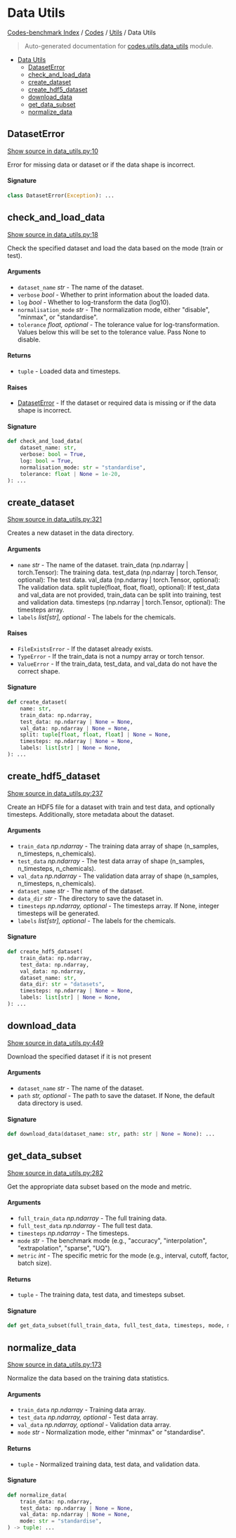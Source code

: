 # Data Utils

[Codes-benchmark Index](../../README.md#codes-benchmark-index) / [Codes](../index.md#codes) / [Utils](./index.md#utils) / Data Utils

> Auto-generated documentation for [codes.utils.data_utils](https://github.com/robin-janssen/CODES-Benchmark/blob/main/codes/utils/data_utils.py) module.

- [Data Utils](#data-utils)
  - [DatasetError](#dataseterror)
  - [check_and_load_data](#check_and_load_data)
  - [create_dataset](#create_dataset)
  - [create_hdf5_dataset](#create_hdf5_dataset)
  - [download_data](#download_data)
  - [get_data_subset](#get_data_subset)
  - [normalize_data](#normalize_data)

## DatasetError

[Show source in data_utils.py:10](https://github.com/robin-janssen/CODES-Benchmark/blob/main/codes/utils/data_utils.py#L10)

Error for missing data or dataset or if the data shape is incorrect.

#### Signature

```python
class DatasetError(Exception): ...
```



## check_and_load_data

[Show source in data_utils.py:18](https://github.com/robin-janssen/CODES-Benchmark/blob/main/codes/utils/data_utils.py#L18)

Check the specified dataset and load the data based on the mode (train or test).

#### Arguments

- `dataset_name` *str* - The name of the dataset.
- `verbose` *bool* - Whether to print information about the loaded data.
- `log` *bool* - Whether to log-transform the data (log10).
- `normalisation_mode` *str* - The normalization mode, either "disable", "minmax", or "standardise".
- `tolerance` *float, optional* - The tolerance value for log-transformation.
    Values below this will be set to the tolerance value. Pass None to disable.

#### Returns

- `tuple` - Loaded data and timesteps.

#### Raises

- [DatasetError](#dataseterror) - If the dataset or required data is missing or if the data shape is incorrect.

#### Signature

```python
def check_and_load_data(
    dataset_name: str,
    verbose: bool = True,
    log: bool = True,
    normalisation_mode: str = "standardise",
    tolerance: float | None = 1e-20,
): ...
```



## create_dataset

[Show source in data_utils.py:321](https://github.com/robin-janssen/CODES-Benchmark/blob/main/codes/utils/data_utils.py#L321)

Creates a new dataset in the data directory.

#### Arguments

- `name` *str* - The name of the dataset.
train_data (np.ndarray | torch.Tensor): The training data.
test_data (np.ndarray | torch.Tensor, optional): The test data.
val_data (np.ndarray | torch.Tensor, optional): The validation data.
split tuple(float, float, float), optional): If test_data and val_data are not provided,
    train_data can be split into training, test and validation data.
timesteps (np.ndarray | torch.Tensor, optional): The timesteps array.
- `labels` *list[str], optional* - The labels for the chemicals.

#### Raises

- `FileExistsError` - If the dataset already exists.
- `TypeError` - If the train_data is not a numpy array or torch tensor.
- `ValueError` - If the train_data, test_data, and val_data do not have the correct shape.

#### Signature

```python
def create_dataset(
    name: str,
    train_data: np.ndarray,
    test_data: np.ndarray | None = None,
    val_data: np.ndarray | None = None,
    split: tuple[float, float, float] | None = None,
    timesteps: np.ndarray | None = None,
    labels: list[str] | None = None,
): ...
```



## create_hdf5_dataset

[Show source in data_utils.py:237](https://github.com/robin-janssen/CODES-Benchmark/blob/main/codes/utils/data_utils.py#L237)

Create an HDF5 file for a dataset with train and test data, and optionally timesteps.
Additionally, store metadata about the dataset.

#### Arguments

- `train_data` *np.ndarray* - The training data array of shape (n_samples, n_timesteps, n_chemicals).
- `test_data` *np.ndarray* - The test data array of shape (n_samples, n_timesteps, n_chemicals).
- `val_data` *np.ndarray* - The validation data array of shape (n_samples, n_timesteps, n_chemicals).
- `dataset_name` *str* - The name of the dataset.
- `data_dir` *str* - The directory to save the dataset in.
- `timesteps` *np.ndarray, optional* - The timesteps array. If None, integer timesteps will be generated.
- `labels` *list[str], optional* - The labels for the chemicals.

#### Signature

```python
def create_hdf5_dataset(
    train_data: np.ndarray,
    test_data: np.ndarray,
    val_data: np.ndarray,
    dataset_name: str,
    data_dir: str = "datasets",
    timesteps: np.ndarray | None = None,
    labels: list[str] | None = None,
): ...
```



## download_data

[Show source in data_utils.py:449](https://github.com/robin-janssen/CODES-Benchmark/blob/main/codes/utils/data_utils.py#L449)

Download the specified dataset if it is not present

#### Arguments

- `dataset_name` *str* - The name of the dataset.
- `path` *str, optional* - The path to save the dataset. If None, the default data directory is used.

#### Signature

```python
def download_data(dataset_name: str, path: str | None = None): ...
```



## get_data_subset

[Show source in data_utils.py:282](https://github.com/robin-janssen/CODES-Benchmark/blob/main/codes/utils/data_utils.py#L282)

Get the appropriate data subset based on the mode and metric.

#### Arguments

- `full_train_data` *np.ndarray* - The full training data.
- `full_test_data` *np.ndarray* - The full test data.
- `timesteps` *np.ndarray* - The timesteps.
- `mode` *str* - The benchmark mode (e.g., "accuracy", "interpolation", "extrapolation", "sparse", "UQ").
- `metric` *int* - The specific metric for the mode (e.g., interval, cutoff, factor, batch size).

#### Returns

- `tuple` - The training data, test data, and timesteps subset.

#### Signature

```python
def get_data_subset(full_train_data, full_test_data, timesteps, mode, metric): ...
```



## normalize_data

[Show source in data_utils.py:173](https://github.com/robin-janssen/CODES-Benchmark/blob/main/codes/utils/data_utils.py#L173)

Normalize the data based on the training data statistics.

#### Arguments

- `train_data` *np.ndarray* - Training data array.
- `test_data` *np.ndarray, optional* - Test data array.
- `val_data` *np.ndarray, optional* - Validation data array.
- `mode` *str* - Normalization mode, either "minmax" or "standardise".

#### Returns

- `tuple` - Normalized training data, test data, and validation data.

#### Signature

```python
def normalize_data(
    train_data: np.ndarray,
    test_data: np.ndarray | None = None,
    val_data: np.ndarray | None = None,
    mode: str = "standardise",
) -> tuple: ...
```